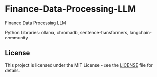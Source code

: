 # Finance-Data-Processing-LLM
Finance Data Processing LLM

Python Libraries: ollama, chromadb, sentence-transformers, langchain-community



## License

This project is licensed under the MIT License - see the [LICENSE](LICENSE) file for details.
